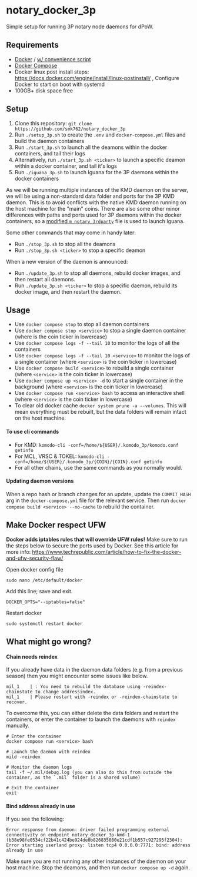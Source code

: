 # notary_docker_3p

Simple setup for running 3P notary node daemons for dPoW.

## Requirements

 - [Docker](https://docs.docker.com/engine/install/ubuntu/) / [w/ convenience script](https://docs.docker.com/engine/install/ubuntu/#install-using-the-convenience-script)
 - [Docker Compose](https://docs.docker.com/compose/install/linux/#install-using-the-repository)
 - Docker linux post install steps: https://docs.docker.com/engine/install/linux-postinstall/ , Configure Docker to start on boot with systemd
 - 100GB+ disk space free

## Setup

1. Clone this repository: `git clone https://github.com/smk762/notary_docker_3p`
2. Run `./setup_3p.sh` to create the `.env` and `docker-compose.yml` files and build the daemon containers
3. Run `./start_3p.sh` to launch all the deamons within the docker containers, and tail their logs
4. Alternatively, run `./start_3p.sh <ticker>` to launch a specific deamon within a docker container, and tail it's logs
5. Run `./iguana_3p.sh` to launch Iguana for the 3P daemons within the docker containers

As we will be running multiple instances of the KMD daemon on the server, we will be using a non-standard data folder and ports for the 3P KMD daemon. This is to avoid conflicts with the native KMD daemon running on the host machine for the "main" coins.
There are also some other minor differences with paths and ports used for 3P daemons within the docker containers, so a [modified `m_notary_3rdparty`](https://github.com/KomodoPlatform/dPoW/blob/season-seven/iguana/m_notary_3rdparty_docker) file is used to launch Iguana.

Some other commands that may come in handy later:

- Run `./stop_3p.sh` to stop all the deamons
- Run `./stop_3p.sh <ticker>` to stop a specific deamon

When a new version of the daemon is announced:
- Run `./update_3p.sh` to stop all daemons, rebuild docker images, and then restart all daemons.
- Run `./update_3p.sh <ticker>` to stop a specific daemon, rebuild its docker image, and then restart the daemon.


## Usage

 - Use `docker compose stop` to stop all daemon containers
 - Use `docker compose stop <service>` to stop a single daemon container (where <service> is the coin ticker in lowercase)
 - Use `docker compose logs -f --tail 10` to monitor the logs of all the containers
 - Use `docker compose logs -f --tail 10 <service>` to monitor the logs of a single container (where `<service>` is the coin ticker in lowercase)
 - Use `docker compose build <service>` to rebuild a single container (where `<service>` is the coin ticker in lowercase)
 - Use `docker compose up <service> -d` to start a single container in the background (where `<service>` is the coin ticker in lowercase)
 - Use `docker compose run <service> bash` to access an interactive shell (where `<service>` is the coin ticker in lowercase)
 - To clear old docker cache `docker system prune -a --volumes`. This will mean everything must be rebuilt, but the data folders will remain intact on the host machine.


#### To use cli commands

 - For KMD: `komodo-cli -conf=/home/${USER}/.komodo_3p/komodo.conf getinfo`
 - For MCL, VRSC & TOKEL: `komodo-cli -conf=/home/${USER}/.komodo_3p/{COIN}/{COIN}.conf getinfo`
 - For all other chains, use the same commands as you normally would.


#### Updating daemon versions

When a repo hash or branch changes for an update, update the `COMMIT_HASH` arg in the `docker-compose.yml` file for the relevant service. Then run `docker compose build <service> --no-cache` to rebuild the container.

## Make Docker respect UFW

**Docker adds iptables rules that will override UFW rules!** 
Make sure to run the steps below to secure the ports used by Docker. See this article for more info: https://www.techrepublic.com/article/how-to-fix-the-docker-and-ufw-security-flaw/

Open docker config file
```
sudo nano /etc/default/docker
```

Add this line; save and exit.
```
DOCKER_OPTS="--iptables=false"
```

Restart docker
```
sudo systemctl restart docker
```

## What might go wrong?

#### Chain needs reindex

If you already have data in the daemon data folders (e.g. from a previous season) then you might encounter some issues like below.
```
mil_1    | : You need to rebuild the database using -reindex-chainstate to change addressindex.
mil_1    | Please restart with -reindex or -reindex-chainstate to recover.
```

To overcome this, you can either delete the data folders and restart the containers, or enter the container to launch the daemons with `reindex` manually.

```
# Enter the container
docker compose run <service> bash

# Launch the daemon with reindex
mild -reindex

# Monitor the daemon logs
tail -f ~/.mil/debug.log (you can also do this from outside the container, as the `.mil` folder is a shared volume)

# Exit the container
exit
```
#### Bind address already in use

If you see the following:
```
Error response from daemon: driver failed programming external connectivity on endpoint notary_docker_3p-kmd-1 (b38e98fe0534cf22b41c424be924de0b826835080e21cdf1b557c927295f2304): Error starting userland proxy: listen tcp4 0.0.0.0:7771: bind: address already in use
```

Make sure you are not running any other instances of the daemon on your host machine. Stop the deamons, and then run `docker compose up -d` again.
